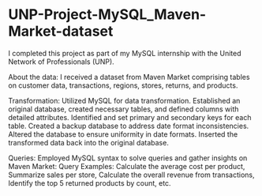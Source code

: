 # UNP-Project-MySQL_Maven-Market-dataset

I completed this project as part of my MySQL internship with the United Network of Professionals (UNP).

About the data:
I received a dataset from Maven Market comprising tables on customer data, transactions, regions, stores, returns, and products.

Transformation:
Utilized MySQL for data transformation.
Established an original database, created necessary tables, and defined columns with detailed attributes.
Identified and set primary and secondary keys for each table.
Created a backup database to address date format inconsistencies.
Altered the database to ensure uniformity in date formats.
Inserted the transformed data back into the original database.

Queries:
Employed MySQL syntax to solve queries and gather insights on Maven Market:
 Query Examples: Calculate the average cost per product, Summarize sales per store, Calculate the overall revenue from transactions, Identify the top 5 returned products by count, etc.

 
